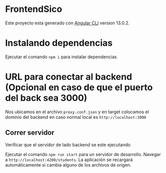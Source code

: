 # FrontendSico

Este proyecto esta generado con [Angular CLI](https://github.com/angular/angular-cli) version 13.0.2.

# Instalando dependencias

Ejecutar el comando `npm i` para instalar dependencias

# URL para conectar al backend (Opcional en caso de que el puerto del back sea 3000)

Nos ubicamos en el archivo `proxy.conf.json` y en target colocamos el dominio del backend en caso normal local es `http://localhost:3000`

## Correr servidor

Verificar que el servidor de lado backend se este ejecutando

Ejecutar el comando `npm run start` para un servidor de desarrollo. Navegar a `http://localhost:4200/students`. La aplicación se recargará automáticamente si cambia alguno de los archivos de origen.